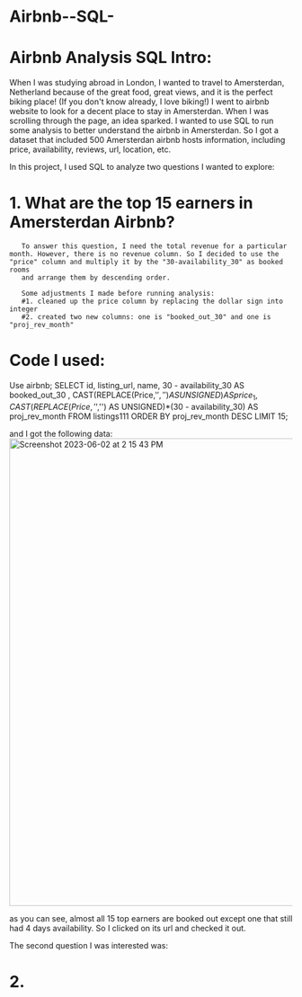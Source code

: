 # Airbnb--SQL-
# Airbnb Analysis SQL Intro: 
  When I was studying abroad in London, I wanted to travel to Amersterdan, Netherland because of the great food, great views, and it is the perfect biking place! (If you don't know already, I love biking!)
  I went to airbnb website to look for a decent place to stay in Amersterdan. When I was scrolling through the page, an idea sparked. I wanted to use SQL to run some analysis to better understand the airbnb in Amersterdan. 
  So I got a dataset that included 500 Amersterdan airbnb hosts information, including price, availability, reviews, url, location, etc. 
  
  In this project, I used SQL to analyze two questions I wanted to explore: 
  # 1. What are the top 15 earners in Amersterdan Airbnb? 
       To answer this question, I need the total revenue for a particular month. However, there is no revenue column. So I decided to use the "price" column and multiply it by the "30-availability_30" as booked rooms
       and arrange them by descending order. 
       
       Some adjustments I made before running analysis: 
       #1. cleaned up the price column by replacing the dollar sign into integer 
       #2. created two new columns: one is "booked_out_30" and one is "proj_rev_month"
       
 # Code I used: 
 Use airbnb;
SELECT id, listing_url, name, 30 - availability_30 AS booked_out_30 , 
CAST(REPLACE(Price,'$','') AS UNSIGNED) AS price_1, 
CAST(REPLACE(Price,'$','') AS UNSIGNED)*(30 - availability_30) AS proj_rev_month
FROM listings111 ORDER BY proj_rev_month DESC LIMIT 15; 

and I got the following data: 
<img width="832" alt="Screenshot 2023-06-02 at 2 15 43 PM" src="https://github.com/cristinajiang/Airbnb--SQL-/assets/135065815/92cc56e3-daf6-4953-a873-0e17ab8128cf">

as you can see, almost all 15 top earners are booked out except one that still had 4 days availability. So I clicked on its url and checked it out. 

The second question I was interested was: 
# 2. 
       
       
  
